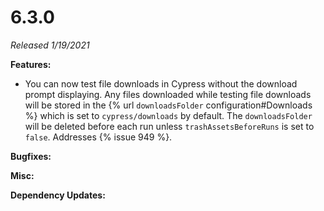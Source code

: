 # 6.3.0

*Released 1/19/2021*

**Features:**

- You can now test file downloads in Cypress without the download prompt displaying. Any files downloaded while testing file downloads will be stored in the {% url `downloadsFolder` configuration#Downloads %} which is set to `cypress/downloads` by default. The `downloadsFolder` will be deleted before each run unless `trashAssetsBeforeRuns` is set to `false`. Addresses {% issue 949 %}.

**Bugfixes:**

**Misc:**

**Dependency Updates:**
